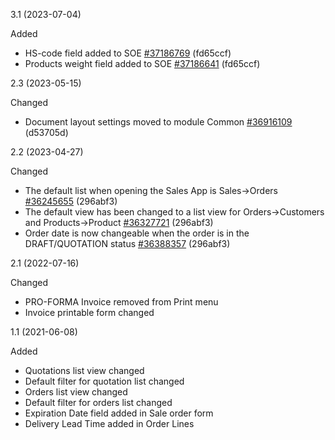 3.1 (2023-07-04)

Added
- HS-code field added to SOE [#37186769](https://netping.teamwork.com/#/tasks/37186769) (fd65ccf)
- Products weight field added to SOE [#37186641](https://netping.teamwork.com/#/tasks/37186641) (fd65ccf)

2.3 (2023-05-15)

Changed
- Document layout settings moved to module Common [#36916109](https://netping.teamwork.com/#/tasks/36916109) (d53705d)

2.2 (2023-04-27)

Changed
- The default list when opening the Sales App is Sales->Orders [#36245655](https://netping.teamwork.com/#/tasks/36245655) (296abf3)
- The default view has been changed to a list view for Orders->Customers and Products->Product [#36327721](https://netping.teamwork.com/#/tasks/36327721) (296abf3)
- Order date is now changeable when the order is in the DRAFT/QUOTATION status [#36388357](https://netping.teamwork.com/#/tasks/36388357) (296abf3)


2.1 (2022-07-16)

Changed
- PRO-FORMA Invoice removed from Print menu
- Invoice printable form changed


1.1 (2021-06-08)

Added 
- Quotations list view changed
- Default filter for quotation list changed
- Orders list view changed
- Default filter for orders list changed
- Expiration Date field added in Sale order form
- Delivery Lead Time added in Order Lines
